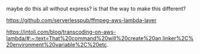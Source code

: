 maybe do this all without express? is that the way to make this different?

https://github.com/serverlesspub/ffmpeg-aws-lambda-layer


https://intoli.com/blog/transcoding-on-aws-lambda/#:~:text=That%20command%20will%20create%20an,linker%2C%20environment%20variable%2C%20etc.
